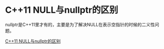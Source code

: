 # C++11 NULL与nullptr的区别

nullptr是C++11里才有的，主要是为了解决NULL在表示空指针的时候的二义性问题。

[C++11 NULL与nullptr的区别](https://blog.csdn.net/qq_18108083/article/details/84346655)
